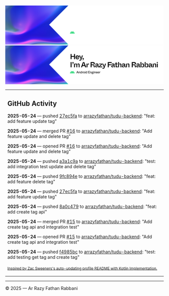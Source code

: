 ![Ar Razy Fathan Rabbani Banner](https://github.com/arrazyfathan/arrazyfathan/blob/main/media/banner-dark.png#gh-dark-mode-only)
![Ar Razy Fathan Rabbani Banner](https://github.com/arrazyfathan/arrazyfathan/blob/main/media/banner-light.png#gh-light-mode-only)

<table><tr><td valign="top" width="100%">    

## GitHub Activity

**2025-05-24** — pushed [27ec5fa](https://github.com/arrazyfathan/tudu-backend/commits/27ec5facb36713c93258663854432d7217a2b773) to [arrazyfathan/tudu-backend](https://github.com/arrazyfathan/tudu-backend): "feat: add feature update tag"

**2025-05-24** — merged PR [#16](https://github.com/arrazyfathan/tudu-backend/pull/16) to [arrazyfathan/tudu-backend](https://github.com/arrazyfathan/tudu-backend): "Add feature update and delete tag"

**2025-05-24** — opened PR [#16](https://github.com/arrazyfathan/tudu-backend/pull/16) to [arrazyfathan/tudu-backend](https://github.com/arrazyfathan/tudu-backend): "Add feature update and delete tag"

**2025-05-24** — pushed [a3a1c9a](https://github.com/arrazyfathan/tudu-backend/commits/a3a1c9a1f38e081f1855d9678a1aee2ffa467fd0) to [arrazyfathan/tudu-backend](https://github.com/arrazyfathan/tudu-backend): "test: add integration test update and delete tag"

**2025-05-24** — pushed [9fc894e](https://github.com/arrazyfathan/tudu-backend/commits/9fc894eb403872ab56925b9b8c876b2200dada7f) to [arrazyfathan/tudu-backend](https://github.com/arrazyfathan/tudu-backend): "feat: add feature delete tag"

**2025-05-24** — pushed [27ec5fa](https://github.com/arrazyfathan/tudu-backend/commits/27ec5facb36713c93258663854432d7217a2b773) to [arrazyfathan/tudu-backend](https://github.com/arrazyfathan/tudu-backend): "feat: add feature update tag"

**2025-05-24** — pushed [8a0c479](https://github.com/arrazyfathan/tudu-backend/commits/8a0c479a2c8367f8d9a1bc20a4bd80ebc350f4b0) to [arrazyfathan/tudu-backend](https://github.com/arrazyfathan/tudu-backend): "feat: add create tag api"

**2025-05-24** — merged PR [#15](https://github.com/arrazyfathan/tudu-backend/pull/15) to [arrazyfathan/tudu-backend](https://github.com/arrazyfathan/tudu-backend): "Add create tag api and integration test"

**2025-05-24** — opened PR [#15](https://github.com/arrazyfathan/tudu-backend/pull/15) to [arrazyfathan/tudu-backend](https://github.com/arrazyfathan/tudu-backend): "Add create tag api and integration test"

**2025-05-24** — pushed [f4985bc](https://github.com/arrazyfathan/tudu-backend/commits/f4985bc768f1a026655766d41732ca8c85a38435) to [arrazyfathan/tudu-backend](https://github.com/arrazyfathan/tudu-backend): "test: add testing get tag and create tag"
                
<sub><a href="https://github.com/ZacSweers/ZacSweers/">Inspired by Zac Sweeners's auto-updating profile README with Kotlin Implementation.</a></sub>
</table>

<!--START_SECTION:waka-->
<!--END_SECTION:waka-->

---
© 2025 — Ar Razy Fathan Rabbani